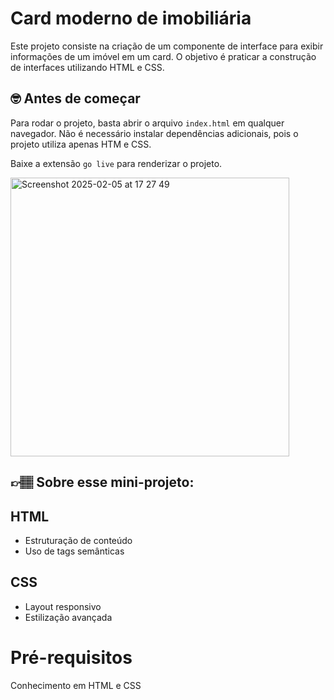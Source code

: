 # Card moderno de imobiliária

Este projeto consiste na criação de um componente de interface para exibir informações de um imóvel em um card. O objetivo é praticar a construção de interfaces utilizando HTML e CSS.

## 🤓 Antes de começar

Para rodar o projeto, basta abrir o arquivo `index.html` em qualquer navegador. Não é necessário instalar dependências adicionais, pois o projeto utiliza apenas HTM e CSS. 

Baixe a extensão `go live` para renderizar o projeto.

<img width="446" alt="Screenshot 2025-02-05 at 17 27 49" src="https://github.com/user-attachments/assets/31594a28-32eb-4f70-ada9-8a2a9b9c8d4b" />


## 👉🏽 Sobre esse mini-projeto:

## HTML

- Estruturação de conteúdo
- Uso de tags semânticas

## CSS

- Layout responsivo
- Estilização avançada

# Pré-requisitos

Conhecimento em HTML e CSS

